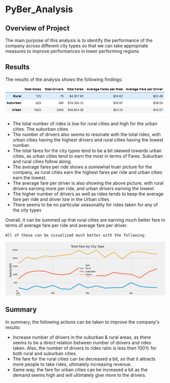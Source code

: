 # PyBer_Analysis

## Overview of Project

The main purpose of this analysis is to identify the performance of the company across different city types so that we can take appropriate measures to improve performances in lower performing regions

## Results 

The results of the analysis shows the following findings:

<img src ="analysis/ride_data_summary.png"></img>

- The total number of rides is low for rural cities and high for the urban cities. The suburban cities 
- The number of drivers also seems to resonate with the total rides, with urban cities having the highest drivers and rural cities having the lowest number.
- The total fares for the city types tend to be a bit skewed towards urban cities, as urban cities tend to earn the most in terms of Fares. Suburban and rural cities follow along. 
- The average fares per ride shows a somewhat truer picture for the company, as rural cities earn the highest fares per ride and urban cities earn the lowest.
- The average fare per driver is also showing the above picture, with rural drivers earning more per ride, and urban drivers earning the lowest.
- The higher number of drivers as well as rides tends to keep the average fare per ride and driver low in the Urban cities
- There seems to be no particular seasonality for rides taken for any of the city types

Overall, it can be summed up that rural cities are earning much better fare in terms of average fare per ride and average fare per driver.

    All of these can be visualized much better with the following:

<img src ="analysis/PyBer_fare_summary.png"></img>


## Summary 

In summary, the following actions can be taken to improve the company's results:

- Increase number of drivers in the suburban & rural areas, as there seems to be a direct relation between number of drivers and rides taken. Also, the number of drivers to rides ratio is less then 100% for both rural and suburban cities.
- The fare for the rural cities can be decreased a bit, so that it attracts more people to take rides, ultimately increasing revenue.
- Same way, the fare for urban cities can be increased a bit as the demand seems high and will ultimately give more to the drivers.